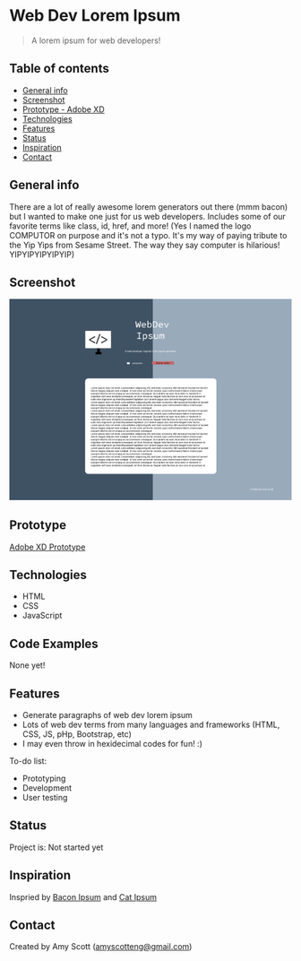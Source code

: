# Web Dev Lorem Ipsum
> A lorem ipsum for web developers! 

## Table of contents
* [General info](#general-info)
* [Screenshot](#screenshot)
* [Prototype - Adobe XD](#prototype)
* [Technologies](#technologies)
* [Features](#features)
* [Status](#status)
* [Inspiration](#inspiration)
* [Contact](#contact)

## General info
There are a lot of really awesome lorem generators out there (mmm bacon) but I wanted to make one just for us web developers. Includes some of our favorite terms like class, id, href, and more!
(Yes I named the logo COMPUTOR on purpose and it's not a typo. It's my way of paying tribute to the Yip Yips from Sesame Street. The way they say computer is hilarious! YIPYIPYIPYIPYIP)

## Screenshot
![Example screenshot](./src/images/highfide.png)

## Prototype

<a href="https://xd.adobe.com/view/d0938697-55bc-4d8f-887e-1996e9653310-85c0/" target="_blank">Adobe XD Prototype</a>

## Technologies
* HTML
* CSS
* JavaScript

## Code Examples
None yet!

## Features

* Generate paragraphs of web dev lorem ipsum
* Lots of web dev terms from many languages and frameworks (HTML, CSS, JS, pHp, Bootstrap, etc)
* I may even throw in hexidecimal codes for fun! :)

To-do list:
* Prototyping
* Development
* User testing

## Status
Project is: 
Not started yet

## Inspiration
Inspried by <a href="https://baconipsum.com/">Bacon Ipsum</a> and <a href="http://www.catipsum.com/">Cat Ipsum<a/>

## Contact
Created by Amy Scott (amyscotteng@gmail.com)
